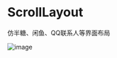 # ScrollLayout
仿半糖、闲鱼、QQ联系人等界面布局

![image](https://github.com/CCSH/ScrollLayout/blob/master/QQ20180915-144725-HD.gif)
